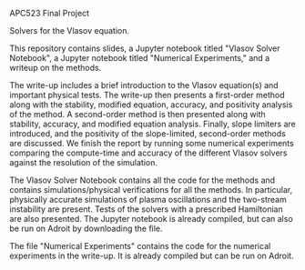 APC523 Final Project

Solvers for the Vlasov equation.

This repository contains slides, a Jupyter notebook titled "Vlasov Solver Notebook",  a Jupyter notebook titled "Numerical Experiments," and a writeup on the methods.

The write-up includes a brief introduction to the Vlasov equation(s) and important physical tests. The write-up then presents a first-order method along with the stability, modified equation, accuracy, and positivity analysis of the method.
A second-order method is then presented along with stability, accuracy, and modified equation analysis. Finally, slope limiters are introduced, and the positivity of the slope-limited, second-order methods are discussed. 
We finish the report by running some numerical experiments comparing the compute-time and accuracy of the different Vlasov solvers against the resolution of the simulation. 

The Vlasov Solver Notebook contains all the code for the methods and contains simulations/physical verifications for all the methods. In particular, physically accurate simulations of plasma oscillations and the two-stream instability are present. 
Tests of the solvers with a prescribed Hamiltonian are also presented. The Jupyter notebook is already compiled, but can also be run on Adroit by downloading the file.

The file "Numerical Experiments" contains the code for the numerical experiments in the write-up. It is already compiled but can be run on Adroit.
